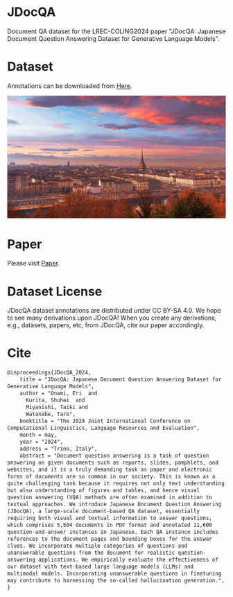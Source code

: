 # JDocQA

Document QA dataset for the LREC-COLING2024 paper "JDocQA: Japanese Document Question Answering Dataset for Generative Language Models".

# Dataset

Annotations can be downloaded from [Here](dataset/).

![ test img](/misc/LRECCOLING.gif)

# Paper

Please visit [Paper](https://arxiv.org/abs/2403.19454).

# Dataset License

JDocQA dataset annotations are distributed under CC BY-SA 4.0. We hope to see many derivations upon JDocQA! When you create any derivations, e.g., datasets, papers, etc, from JDocQA, cite our paper accordingly.

# Cite

```
@inproceedings{JDocQA_2024,
    title = "JDocQA: Japanese Document Question Answering Dataset for Generative Language Models",
    author = "Onami, Eri  and
      Kurita, Shuhei  and
      Miyanishi, Taiki and
      Watanabe, Taro",
    booktitle = "The 2024 Joint International Conference on Computational Linguistics, Language Resources and Evaluation",
    month = may,
    year = "2024",
    address = "Trino, Italy",
    abstract = "Document question answering is a task of question answering on given documents such as reports, slides, pamphlets, and websites, and it is a truly demanding task as paper and electronic forms of documents are so common in our society. This is known as a quite challenging task because it requires not only text understanding but also understanding of figures and tables, and hence visual question answering (VQA) methods are often examined in addition to textual approaches. We introduce Japanese Document Question Answering (JDocQA), a large-scale document-based QA dataset, essentially requiring both visual and textual information to answer questions, which comprises 5,504 documents in PDF format and annotated 11,600 question-and-answer instances in Japanese. Each QA instance includes references to the document pages and bounding boxes for the answer clues. We incorporate multiple categories of questions and unanswerable questions from the document for realistic question-answering applications. We empirically evaluate the effectiveness of our dataset with text-based large language models (LLMs) and multimodal models. Incorporating unanswerable questions in finetuning may contribute to harnessing the so-called hallucination generation.",
}

```


